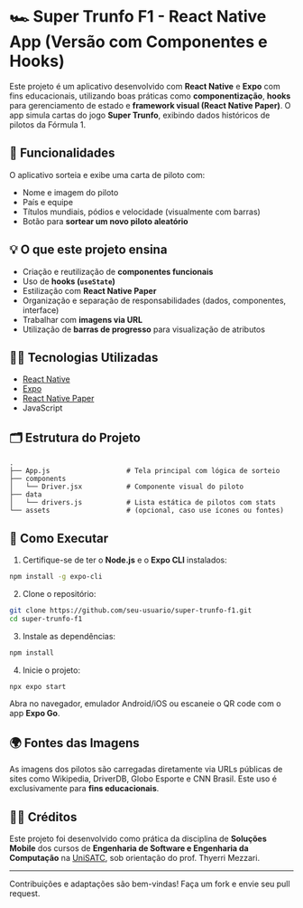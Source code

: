 # 🏎️ Super Trunfo F1 - React Native App (Versão com Componentes e Hooks)

Este projeto é um aplicativo desenvolvido com **React Native** e **Expo** com fins educacionais, utilizando boas práticas como **componentização**, **hooks** para gerenciamento de estado e **framework visual (React Native Paper)**. O app simula cartas do jogo **Super Trunfo**, exibindo dados históricos de pilotos da Fórmula 1.

## 📱 Funcionalidades

O aplicativo sorteia e exibe uma carta de piloto com:

- Nome e imagem do piloto
- País e equipe
- Títulos mundiais, pódios e velocidade (visualmente com barras)
- Botão para **sortear um novo piloto aleatório**

## 💡 O que este projeto ensina

- Criação e reutilização de **componentes funcionais**
- Uso de **hooks (`useState`)**
- Estilização com **React Native Paper**
- Organização e separação de responsabilidades (dados, componentes, interface)
- Trabalhar com **imagens via URL**
- Utilização de **barras de progresso** para visualização de atributos

## 🧑‍💻 Tecnologias Utilizadas

- [React Native](https://reactnative.dev/)
- [Expo](https://expo.dev/)
- [React Native Paper](https://callstack.github.io/react-native-paper/)
- JavaScript

## 🗂 Estrutura do Projeto

```
.
├── App.js                   # Tela principal com lógica de sorteio
├── components
│   └── Driver.jsx           # Componente visual do piloto
├── data
│   └── drivers.js           # Lista estática de pilotos com stats
└── assets                   # (opcional, caso use ícones ou fontes)
```

## 🚀 Como Executar

1. Certifique-se de ter o **Node.js** e o **Expo CLI** instalados:

```bash
npm install -g expo-cli
```

2. Clone o repositório:

```bash
git clone https://github.com/seu-usuario/super-trunfo-f1.git
cd super-trunfo-f1
```

3. Instale as dependências:

```bash
npm install
```

4. Inicie o projeto:

```bash
npx expo start
```

Abra no navegador, emulador Android/iOS ou escaneie o QR code com o app **Expo Go**.

## 🌍 Fontes das Imagens

As imagens dos pilotos são carregadas diretamente via URLs públicas de sites como Wikipedia, DriverDB, Globo Esporte e CNN Brasil. Este uso é exclusivamente para **fins educacionais**.

## 👨‍🏫 Créditos

Este projeto foi desenvolvido como prática da disciplina de **Soluções Mobile** dos cursos de **Engenharia de Software e Engenharia da Computação** na [UniSATC](https://www.satc.edu.br/), sob orientação do prof. Thyerri Mezzari.

---

Contribuições e adaptações são bem-vindas! Faça um fork e envie seu pull request.
